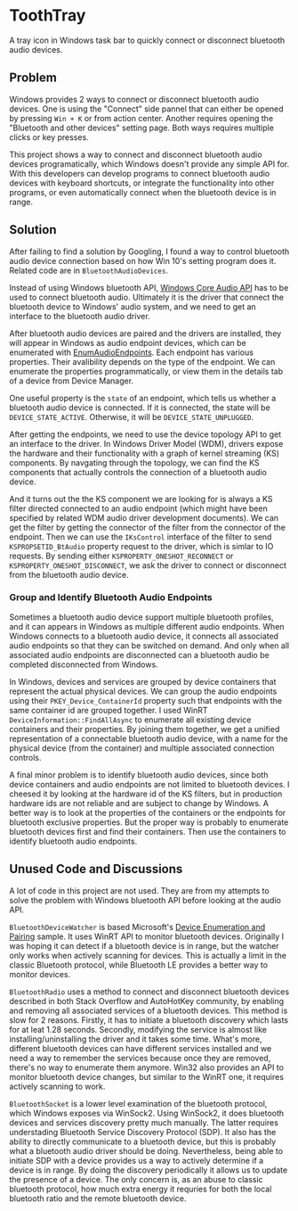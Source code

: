 # ToothTray

A tray icon in Windows task bar to quickly connect or disconnect bluetooth audio devices.

## Problem

Windows provides 2 ways to connect or disconnect bluetooth audio devices. One is using the "Connect" side pannel that can either be opened by pressing `Win + K` or from action center. Another requires opening the "Bluetooth and other devices" setting page. Both ways requires multiple clicks or key presses.

This project shows a way to connect and disconnect bluetooth audio devices programatically, which Windows doesn't provide any simple API for. With this developers can develop programs to connect bluetooth audio devices with keyboard shortcuts, or integrate the functionality into other programs, or even automatically connect when the bluetooth device is in range.

## Solution

After failing to find a solution by Googling, I found a way to control bluetooth audio device connection based on how Win 10's setting program does it. Related code are in `BluetoothAudioDevices`.

Instead of using Windows bluetooth API, [Windows Core Audio API](https://docs.microsoft.com/en-us/windows/win32/coreaudio/core-audio-apis-in-windows-vista) has to be used to connect bluetooth audio. Ultimately it is the driver that connect the bluetooth device to Windows' audio system, and we need to get an interface to the bluetooth audio driver.

After bluetooth audio devices are paired and the drivers are installed, they will appear in Windows as audio endpoint devices, which can be enumerated with [EnumAudioEndpoints](https://docs.microsoft.com/en-us/windows/win32/api/mmdeviceapi/nf-mmdeviceapi-immdeviceenumerator-enumaudioendpoints). Each endpoint has various properties. Their avalibility depends on the type of the endpoint. We can enumerate the properties programmatically, or view them in the details tab of a device from Device Manager.

One useful property is the `state` of an endpoint, which tells us whether a bluetooth audio device is connected. If it is connected, the state will be `DEVICE_STATE_ACTIVE`. Otherwise, it will be `DEVICE_STATE_UNPLUGGED`.

After getting the endpoints, we need to use the device topology API to get an interface to the driver. In Windows Driver Model (WDM), drivers expose the hardware and their functionality with a graph of kernel streaming (KS) components. By navgating through the topology, we can find the KS components that actually controls the connection of a bluetooth audio device.

And it turns out the the KS component we are looking for is always a KS filter directed connected to an audio endpoint (which might have been specified by related WDM audio driver development documents). We can get the filter by getting the connector of the filter from the connector of the endpoint. Then we can use the `IKsControl` interface of the filter to send `KSPROPSETID_BtAudio` property request to the driver, which is simlar to IO requests. By sending either `KSPROPERTY_ONESHOT_RECONNECT` or `KSPROPERTY_ONESHOT_DISCONNECT`, we ask the driver to connect or disconnect from the bluetooth audio device.

### Group and Identify Bluetooth Audio Endpoints

Sometimes a bluetooth audio device support multiple bluetooth profiles, and it can appears in Windows as multiple different audio endpoints. When Windows connects to a bluetooth audio device, it connects all associated audio endpoints so that they can be switched on demand. And only when all associated audio endpoints are disconnected can a bluetooth audio be completed disconnected from Windows.

In Windows, devices and services are grouped by device containers that represent the actual physical devices. We can group the audio endpoints using their `PKEY_Device_ContainerId` property such that endpoints with the same container id are grouped together. I used WinRT `DeviceInformation::FindAllAsync` to enumerate all existing device containers and their properties. By joining them together, we get a unified representation of a connectable bluetooth audio device, with a name for the physical device (from the container) and multiple associated connection controls.

A final minor problem is to identify bluetooth audio devices, since both device containers and audio endpoints are not limited to bluetooth devices. I cheesed it by looking at the hardware id of the KS filters, but in production hardware ids are not reliable and are subject to change by Windows. A better way is to look at the properties of the containers or the endpoints for bluetooth exclusive properties. But the proper way is probably to enumerate bluetooth devices first and find their containers. Then use the containers to identify bluetooth audio endpoints.

## Unused Code and Discussions

A lot of code in this project are not used. They are from my attempts to solve the problem with Windows bluetooth API before looking at the audio API.

`BluetoothDeviceWatcher` is based Microsoft's [Device Enumeration and Pairing](https://github.com/microsoft/windows-universal-samples/tree/main/Samples/DeviceEnumerationAndPairing) sample. It uses WinRT API to monitor bluetooth devices. Originally I was hoping it can detect if a bluetooth device is in range, but the watcher only works when actively scanning for devices. This is actually a limit in the classic Bluetooth protocol, while Bluetooth LE provides a better way to monitor devices.

`BluetoothRadio` uses a method to connect and disconnect bluetooth devices described in both Stack Overflow and AutoHotKey community, by enabling and removing all associated services of a bluetooth devices. This method is slow for 2 reasons. Firstly, it has to initiate a bluetooth discovery which lasts for at leat 1.28 seconds. Secondly, modifying the service is almost like installing/uninstalling the driver and it takes some time. What's more, different bluetooth devices can have different services installed and we need a way to remember the services because once they are removed, there's no way to enumerate them anymore. Win32 also provides an API to monitor bluetooth device changes, but similar to the WinRT one, it requires actively scanning to work.

`BluetoothSocket` is a lower level examination of the bluetooth protocol, which Windows exposes via WinSock2. Using WinSock2, it does bluetooth devices and services discovery pretty much manually. The latter requires understading Bluetooth Service Discovery Protocol (SDP). It also has the ability to directly communicate to a bluetooth device, but this is probably what a bluetooth audio driver should be doing. Nevertheless, being able to initiate SDP with a device provides us a way to actively determine if a device is in range. By doing the discovery periodically it allows us to update the presence of a device. The only concern is, as an abuse to classic bluetooth protocol, how much extra energy it requries for both the local bluetooth ratio and the remote bluetooth device.